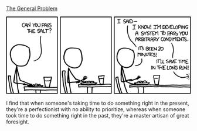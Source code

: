 [The General Problem](https://xkcd.com/974)

![The General Problem](./random_comic.png)

I find that when someone's taking time to do something right in the present, they're a perfectionist with no ability to prioritize, whereas when someone took time to do something right in the past, they're a master artisan of great foresight.

